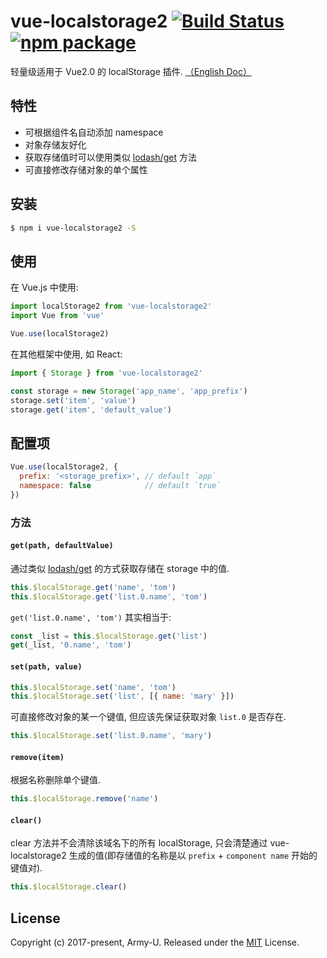 # vue-localstorage2 [![Build Status](https://img.shields.io/circleci/project/github/Army-U/vue-localstorage2.svg?style=flat-square)](https://circleci.com/gh/Army-U/vue-localstorage2) [![npm package](https://img.shields.io/npm/v/vue-localstorage2.svg?style=flat-square)](https://www.npmjs.com/package/vue-localstorage2)

轻量级适用于 Vue2.0 的 localStorage 插件. [（English Doc）](README.md)

## 特性

* 可根据组件名自动添加 namespace
* 对象存储友好化
* 获取存储值时可以使用类似 [lodash/get](https://github.com/Army-U/sewing/blob/dev/libs/get.js) 方法
* 可直接修改存储对象的单个属性

## 安装

```bash
$ npm i vue-localstorage2 -S
```

## 使用

在 Vue.js 中使用:

```js
import localStorage2 from 'vue-localstorage2'
import Vue from 'vue'

Vue.use(localStorage2)
```

在其他框架中使用, 如 React:
```js
import { Storage } from 'vue-localstorage2'

const storage = new Storage('app_name', 'app_prefix')
storage.set('item', 'value')
storage.get('item', 'default_value')
```

## 配置项

```js
Vue.use(localStorage2, {
  prefix: '<storage_prefix>', // default `app`
  namespace: false            // default `true`
})
```

### 方法

#### `get(path, defaultValue)`

通过类似 [lodash/get](https://github.com/Army-U/sewing/blob/dev/libs/get.js) 的方式获取存储在 storage 中的值.

```js
this.$localStorage.get('name', 'tom')
this.$localStorage.get('list.0.name', 'tom')
```

`get('list.0.name', 'tom')` 其实相当于:

```js
const _list = this.$localStorage.get('list')
get(_list, '0.name', 'tom')
```

#### `set(path, value)`

```js
this.$localStorage.set('name', 'tom')
this.$localStorage.set('list', [{ name: 'mary' }])
```

可直接修改对象的某一个键值, 但应该先保证获取对象 `list.0` 是否存在.

```js
this.$localStorage.set('list.0.name', 'mary')
```

#### `remove(item)`

根据名称删除单个键值.

```js
this.$localStorage.remove('name')
```

#### `clear()`

clear 方法并不会清除该域名下的所有 localStorage, 只会清楚通过 vue-localstorage2 生成的值(即存储值的名称是以 `prefix` + `component name` 开始的键值对).

```js
this.$localStorage.clear()
```

## License

Copyright (c) 2017-present, Army-U. Released under the [MIT](https://opensource.org/licenses/MIT) License.